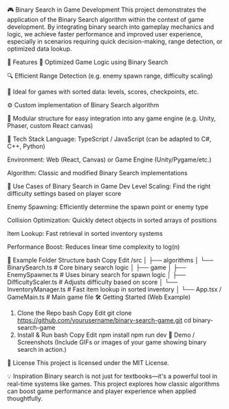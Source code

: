 🎮 Binary Search in Game Development
This project demonstrates the application of the Binary Search algorithm within the context of game development. By integrating binary search into gameplay mechanics and logic, we achieve faster performance and improved user experience, especially in scenarios requiring quick decision-making, range detection, or optimized data lookup.

🚀 Features
🎯 Optimized Game Logic using Binary Search

🔍 Efficient Range Detection (e.g. enemy spawn range, difficulty scaling)

🧠 Ideal for games with sorted data: levels, scores, checkpoints, etc.

⚙️ Custom implementation of Binary Search algorithm

🎨 Modular structure for easy integration into any game engine (e.g. Unity, Phaser, custom React canvas)

🧱 Tech Stack
Language: TypeScript / JavaScript (can be adapted to C#, C++, Python)

Environment: Web (React, Canvas) or Game Engine (Unity/Pygame/etc.)

Algorithm: Classic and modified Binary Search implementations

🧠 Use Cases of Binary Search in Game Dev
Level Scaling: Find the right difficulty settings based on player score

Enemy Spawning: Efficiently determine the spawn point or enemy type

Collision Optimization: Quickly detect objects in sorted arrays of positions

Item Lookup: Fast retrieval in sorted inventory systems

Performance Boost: Reduces linear time complexity to log(n)

📁 Example Folder Structure
bash
Copy
Edit
/src
│
├── algorithms
│   └── BinarySearch.ts        # Core binary search logic
│
├── game
│   ├── EnemySpawner.ts        # Uses binary search for spawn logic
│   ├── DifficultyScaler.ts    # Adjusts difficulty based on score
│   └── InventoryManager.ts    # Fast item lookup in sorted inventory
│
└── App.tsx / GameMain.ts      # Main game file
🛠️ Getting Started (Web Example)
1. Clone the Repo
bash
Copy
Edit
git clone https://github.com/yourusername/binary-search-game.git
cd binary-search-game
2. Install & Run
bash
Copy
Edit
npm install
npm run dev
📸 Demo / Screenshots
(Include GIFs or images of your game showing binary search in action.)

📄 License
This project is licensed under the MIT License.

💡 Inspiration
Binary search is not just for textbooks—it's a powerful tool in real-time systems like games. This project explores how classic algorithms can boost game performance and player experience when applied thoughtfully.
